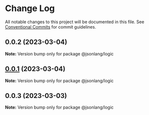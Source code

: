 # Change Log

All notable changes to this project will be documented in this file.
See [Conventional Commits](https://conventionalcommits.org) for commit guidelines.

## 0.0.2 (2023-03-04)

**Note:** Version bump only for package @jsonlang/logic





## [0.0.1](https://github.com/JsonlangJs/jsonlang/compare/@jsonlang/logic@0.0.3...@jsonlang/logic@0.0.1) (2023-03-04)

**Note:** Version bump only for package @jsonlang/logic





## 0.0.3 (2023-03-03)

**Note:** Version bump only for package @jsonlang/logic
